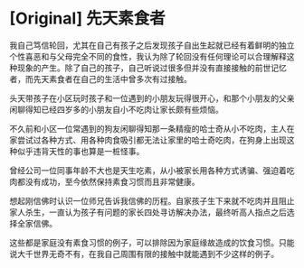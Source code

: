 # [Original] 先天素食者


我自己笃信轮回，尤其在自己有孩子之后发现孩子自出生起就已经有着鲜明的独立个性喜恶和与父母完全不同的食性，我认为除了轮回没有任何理论可以合理解释这种现象的产生。除了自己的孩子，自己听说过很多但并没有直接接触的前世记忆者，而先天素食者在自己的生活中曾多次有过接触。

头天带孩子在小区玩时孩子和一位遇到的小朋友玩得很开心，和那个小朋友的父亲闲聊得知已经四岁多的小朋友自小不吃肉让家长颇有些烦恼。

不久前和小区一位常遇到的狗友闲聊得知那一条精瘦的哈士奇从小不吃肉，主人在家尝试过各种方式、用各种肉食吸引都无法让家里的哈士奇吃肉，在狗身上出现这种似乎违背天性的事也算是一桩怪事。

曾经公司一位同事年龄不大也是天生吃素，从小被家长用各种方式诱骗、强迫着吃肉都没有成功，至今依然保持素食习惯而且非常健康。

想起刚信佛时认识一位师兄告诉我信佛的历程。自家孩子生下来就不吃肉并且阻止家人杀生，一直认为孩子有问题的家长四处寻访解决办法，最终听高人指点之后选择全家信佛。

这些都是家庭没有素食习惯的例子，可以排除因为家庭缘故造成的饮食习惯。只能说大千世界无奇不有，在我自己周围有限的接触中就能遇到不少这样的例子。
